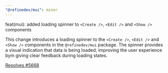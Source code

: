 ```yaml
---
"@refinedev/mui": minor
---
```


feat(mui): added loading spinner to `<Create />`, `<Edit />` and `<Show />` components

This change introduces a loading spinner to the `<Create />`, `<Edit />` and `<Show />` components in the `@refinedev/mui` package. The spinner provides a visual indication that data is being loaded, improving the user experience bym giving clear feedback during loading states.

[Resolves #5668](https://github.com/refinedev/refine/issues/5668)

